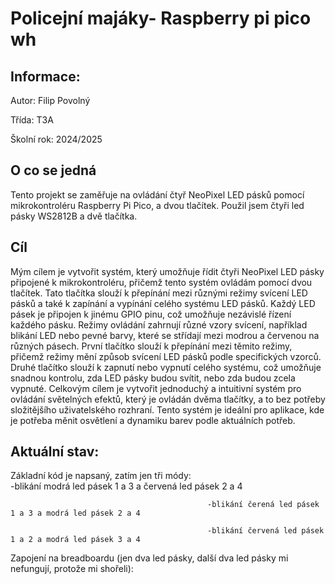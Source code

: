 # Policejní majáky- Raspberry pi pico wh

## Informace: 

Autor: Filip Povolný

Třída: T3A

Školní rok: 2024/2025

## O co se jedná

Tento projekt se zaměřuje na ovládání čtyř NeoPixel LED pásků pomocí mikrokontroléru Raspberry Pi Pico, a dvou tlačítek. Použil jsem čtyři led pásky WS2812B a dvě tlačítka.

## Cíl

Mým cílem je vytvořit systém, který umožňuje řídit čtyři NeoPixel LED pásky připojené k mikrokontroléru, přičemž tento systém ovládám pomocí dvou tlačítek. Tato tlačítka slouží k přepínání mezi různými režimy svícení LED pásků a také k zapínání a vypínání celého systému LED pásků. Každý LED pásek je připojen k jinému GPIO pinu, což umožňuje nezávislé řízení každého pásku. Režimy ovládání zahrnují různé vzory svícení, například blikání LED nebo pevné barvy, které se střídají mezi modrou a červenou na různých pásech. První tlačítko slouží k přepínání mezi těmito režimy, přičemž režimy mění způsob svícení LED pásků podle specifických vzorců. Druhé tlačítko slouží k zapnutí nebo vypnutí celého systému, což umožňuje snadnou kontrolu, zda LED pásky budou svítit, nebo zda budou zcela vypnuté. Celkovým cílem je vytvořit jednoduchý a intuitivní systém pro ovládání světelných efektů, který je ovládán dvěma tlačítky, a to bez potřeby složitějšího uživatelského rozhraní. Tento systém je ideální pro aplikace, kde je potřeba měnit osvětlení a dynamiku barev podle aktuálních potřeb.

## Aktuální stav:

Základní kód je napsaný, zatím jen tři módy:   
                                                -blikání modrá led pásek 1 a 3 a červená led pásek 2 a 4

                                                -blikání čerená led pásek 1 a 3 a modrá led pásek 2 a 4
                                                
                                                -blikání červená led pásek 1 a 2 a modrá led pásek 3 a 4

Zapojení na breadboardu (jen dva led pásky, další dva led pásky mi nefungují, protože mi shořeli):


